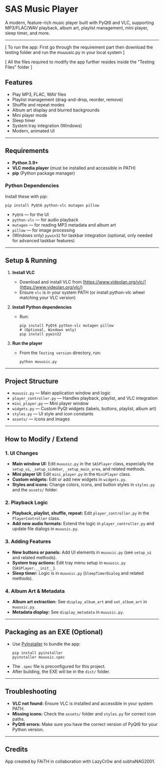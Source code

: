 # SAS Music Player

A modern, feature-rich music player built with PyQt6 and VLC, supporting MP3/FLAC/WAV playback, album art, playlist management, mini player, sleep timer, and more.

---


[ To run the app: First go through the requirement part then download the testing folder and run the muuusic.py in your local system ]

[ All the files required to modify the app further resides inside the "Testing Files" folder ]



## Features
- Play MP3, FLAC, WAV files
- Playlist management (drag-and-drop, reorder, remove)
- Shuffle and repeat modes
- Album art display and blurred backgrounds
- Mini player mode
- Sleep timer
- System tray integration (Windows)
- Modern, animated UI

---

## Requirements
- **Python 3.9+**
- **VLC media player** (must be installed and accessible in PATH)
- **pip** (Python package manager)


### Python Dependencies
Install these with pip:
```
pip install PyQt6 python-vlc mutagen pillow
```

- `PyQt6` — for the UI
- `python-vlc` — for audio playback
- `mutagen` — for reading MP3 metadata and album art
- `pillow` — for image processing
- (Windows only) `pywin32` for taskbar integration (optional, only needed for advanced taskbar features)

---

## Setup & Running
1. **Install VLC**
   - Download and install VLC from [https://www.videolan.org/vlc/](https://www.videolan.org/vlc/)
   - Ensure `vlc` is in your system PATH (or install python-vlc wheel matching your VLC version)

2. **Install Python dependencies**
   - Run:
     ```
     pip install PyQt6 python-vlc mutagen pillow
     # (Optional, Windows only)
     pip install pywin32
     ```

3. **Run the player**
   - From the `Testing version` directory, run:
     ```
     python muuusic.py
     ```

---

## Project Structure

- `muuusic.py` — Main application window and logic
- `player_controller.py` — Handles playback, playlist, and VLC integration
- `mini_player.py` — Mini player window
- `widgets.py` — Custom PyQt widgets (labels, buttons, playlist, album art)
- `styles.py` — UI style and icon constants
- `assets/` — Icons and images

---

## How to Modify / Extend

### 1. **UI Changes**
- **Main window UI:** Edit `muuusic.py` in the `SASPlayer` class, especially the `setup_ui`, `_setup_sidebar`, `_setup_main_area`, and related methods.
- **Mini player UI:** Edit `mini_player.py` in the `MiniPlayer` class.
- **Custom widgets:** Edit or add new widgets in `widgets.py`.
- **Styles and icons:** Change colors, icons, and button styles in `styles.py` and the `assets/` folder.

### 2. **Playback Logic**
- **Playback, playlist, shuffle, repeat:** Edit `player_controller.py` in the `PlayerController` class.
- **Add new audio formats:** Extend the logic in `player_controller.py` and update file dialogs in `muuusic.py`.

### 3. **Adding Features**
- **New buttons or panels:** Add UI elements in `muuusic.py` (see `setup_ui` and related methods).
- **System tray actions:** Edit tray menu setup in `muuusic.py` (`SASPlayer.__init__`).
- **Sleep timer:** Logic is in `muuusic.py` (`SleepTimerDialog` and related methods).

### 4. **Album Art & Metadata**
- **Album art extraction:** See `display_album_art` and `set_album_art` in `muuusic.py`.
- **Metadata display:** See `display_metadata` in `muuusic.py`.

---

## Packaging as an EXE (Optional)
- Use [PyInstaller](https://pyinstaller.org/) to bundle the app:
  ```
  pip install pyinstaller
  pyinstaller muuusic.spec
  ```
- The `.spec` file is preconfigured for this project.
- After building, the EXE will be in the `dist/` folder.

---

## Troubleshooting
- **VLC not found:** Ensure VLC is installed and accessible in your system PATH.
- **Missing icons:** Check the `assets/` folder and `styles.py` for correct icon paths.
- **PyQt6 errors:** Make sure you have the correct version of PyQt6 for your Python version.

---

## Credits
App created by FAiTH in collaboration with LazyCr0w and subhaNAG2001. 
